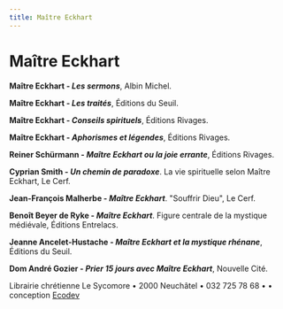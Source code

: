 ```yaml
---
title: Maître Eckhart
---
```


Maître Eckhart
==============

<span style="font-weight: bold;">Maître Eckhart - <span style="font-style: italic;">Les sermons</span></span>, Albin Michel.

<span style="font-weight: bold;">Maître Eckhart - <span style="font-style: italic;">Les traités</span></span>, Éditions du Seuil.

<span style="font-weight: bold;">Maître Eckhart - <span style="font-style: italic;">Conseils spirituels</span></span>, Éditions Rivages.

<span style="font-weight: bold;">Maître Eckhart - <span style="font-style: italic;">Aphorismes et légendes</span></span>, Éditions Rivages.

<span style="font-weight: bold;">Reiner Schürmann - <span style="font-style: italic;">Maître Eckhart ou la joie errante</span></span>, Éditions Rivages.

<span style="font-weight: bold;">Cyprian Smith - <span style="font-style: italic;">Un chemin de paradoxe</span></span>. La vie spirituelle selon Maître Eckhart, Le Cerf.

<span style="font-weight: bold;">Jean-François Malherbe - <span style="font-style: italic;">Maître Eckhart</span></span>. "Souffrir Dieu", Le Cerf.

<span style="font-weight: bold;">Benoît Beyer de Ryke - <span style="font-style: italic;">Maître Eckhart</span></span>. Figure centrale de la mystique médiévale, Éditions Entrelacs.

<span style="font-weight: bold;">Jeanne Ancelet-Hustache - <span style="font-style: italic;">Maître Eckhart et la mystique rhénane</span></span>, Éditions du Seuil.

<span style="font-weight: bold;">Dom André Gozier - <span style="font-style: italic;">Prier 15 jours avec Maître Eckhart</span></span>, Nouvelle Cité.

Librairie chrétienne Le Sycomore • 2000 Neuchâtel • 032 725 78 68 •
• conception [Ecodev](http://ecodev.ch)
